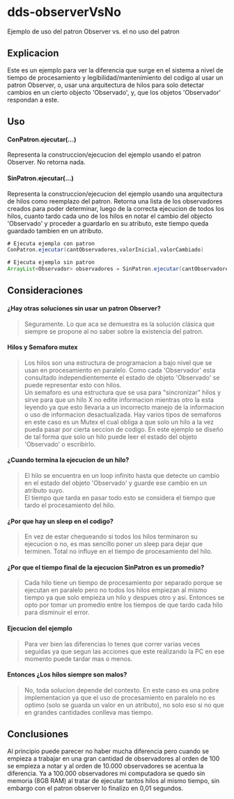 # dds-observerVsNo
Ejemplo de uso del patron Observer vs. el no uso del patron

## Explicacion
Este es un ejemplo para ver la diferencia que surge en el sistema a nivel de tiempo de procesamiento y legibilidad/mantenimiento del codigo al usar un patron Observer, o, usar una arquitectura de hilos para solo detectar cambios en un cierto objecto 'Observado', y, que los objetos 'Observador' respondan a este. 

## Uso

#### ConPatron.ejecutar(...)
Representa la construccion/ejecucion del ejemplo usando el patron Observer.
No retorna nada.

#### SinPatron.ejecutar(...)
Representa la construccion/ejecucion del ejemplo usando una arquitectura de hilos como reemplazo del patron.
Retorna una lista de los observadores creados para poder determinar, luego de la correcta ejecucion de todos los hilos, cuanto tardo cada uno de los hilos en notar el cambio del objecto 'Observado' y proceder a guardarlo en su atributo, este tiempo queda guardado tambien en un atributo. 

```java
# Ejecuta ejemplo con patron
ConPatron.ejecutar(cantObservadores,valorInicial,valorCambiado)

# Ejecuta ejemplo sin patron
ArrayList<Observador> observadores = SinPatron.ejecutar(cantObservadores,valorInicial,valorCambiado)
```

## Consideraciones

#### ¿Hay otras soluciones sin usar un patron Observer?
> Seguramente. Lo que aca se demuestra es la solución clásica que siempre se propone al no saber sobre la existencia del patron.

#### Hilos y Semaforo mutex
> Los hilos son una estructura de programacion a bajo nivel que se usan en procesamiento en paralelo. Como cada 'Observador' esta consultado independientemente el estado de objeto 'Observado' se puede representar esto con hilos. <br>
Un semaforo es una estructura que se usa para "sincronizar" hilos y sirve para que un hilo X no edite informacion mientras otro la esta leyendo ya que esto llevaria a un incorrecto manejo de la informacion o uso de informacion desactualizada. Hay varios tipos de semaforos en este caso es un Mutex el cual obliga a que solo un hilo a la vez pueda pasar por cierta seccion de codigo. En este ejemplo se diseño de tal forma que solo un hilo puede leer el estado del objeto 'Observado' o escribirlo.

#### ¿Cuando termina la ejecucion de un hilo?
> El hilo se encuentra en un loop infinito hasta que detecte un cambio en el estado del objeto 'Observado' y guarde ese cambio en un atributo suyo. <br>
El tiempo que tarda en pasar todo esto se considera el tiempo que tardo el procesamiento del hilo.

#### ¿Por que hay un sleep en el codigo?
> En vez de estar chequeando si todos los hilos terminaron su ejecucion o no, es mas sencillo poner un sleep para dejar que terminen. Total no influye en el tiempo de procesamiento del hilo.

#### ¿Por que el tiempo final de la ejecucion SinPatron es un promedio?
> Cada hilo tiene un tiempo de procesamiento por separado porque se ejecutan en paralelo pero no todos los hilos empiezan al mismo tiempo ya que solo empieza un hilo y despues otro y asi. Entonces se opto por tomar un promedio entre los tiempos de que tardo cada hilo para disminuir el error.

#### Ejecucion del ejemplo
> Para ver bien las diferencias lo tenes que correr varias veces seguidas ya que segun las acciones que este realizando la PC en ese momento puede tardar mas o menos.

#### Entonces ¿Los hilos siempre son malos?
> No, toda solucion depende del contexto. En este caso es una pobre implementacion ya que el uso de procesamiento en paralelo no es optimo (solo se guarda un valor en un atributo), no solo eso si no que en grandes cantidades conlleva mas tiempo.

## Conclusiones
Al principio puede parecer no haber mucha diferencia pero cuando se empieza a trabajar en una gran cantidad de observadores al orden de 100 se empieza a notar y al orden de 10.000 observadores se acentua la diferencia.
Ya a 100.000 observadores mi computadora se quedo sin memoria (8GB RAM) al tratar de ejecutar tantos hilos al mismo tiempo, sin embargo con el patron observer lo finalizo en 0,01 segundos.
